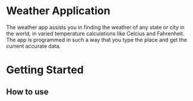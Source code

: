# Weather Application
The weather app assists you in finding the weather of any state or city in the world, in varied temperature 
calculations like Celcius and Fahrenheit. The app is programmed in such a way that you type the place and get the current accurate data.

# Getting Started
## How to use 
   
